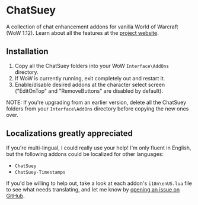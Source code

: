 ChatSuey
========
A collection of chat enhancement addons for vanilla World of Warcraft (WoW 1.12). Learn about all the features at the [project website](http://www.scotthamper.com/chatsuey/).

Installation
------------
1. Copy all the ChatSuey folders into your WoW `Interface\AddOns` directory.
2. If WoW is currently running, exit completely out and restart it.
3. Enable/disable desired addons at the character select screen ("EditOnTop" and "RemoveButtons" are disabled by default).

NOTE: If you're upgrading from an earlier version, delete all the ChatSuey folders from your `Interface\AddOns` directory before copying the new ones over.

Localizations greatly appreciated
---------------------------------
If you're multi-lingual, I could really use your help! I'm only fluent in English, but the following addons could be localized for other languages:

- `ChatSuey`
- `ChatSuey-Timestamps`

If you'd be willing to help out, take a look at each addon's `i18n\enUS.lua` file to see what needs translating, and let me know by [opening an issue on GitHub](https://github.com/ScottHamper/ChatSuey/issues).